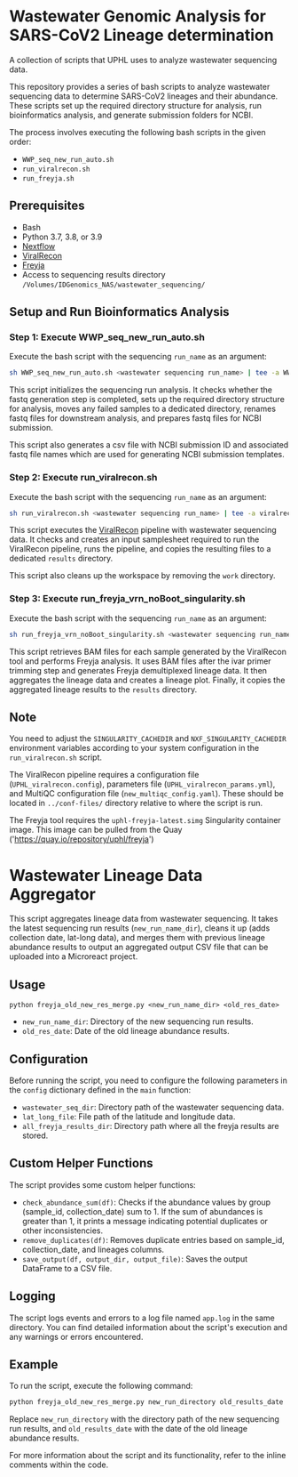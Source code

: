 # Wastewater Genomic Analysis for SARS-CoV2 Lineage determination

A collection of scripts that UPHL uses to analyze wastewater sequencing data.



This repository provides a series of bash scripts to analyze wastewater sequencing data to determine SARS-CoV2 lineages and their abundance. These scripts set up the required directory structure for analysis, run bioinformatics analysis, and generate submission folders for NCBI. 

The process involves executing the following bash scripts in the given order:
- `WWP_seq_new_run_auto.sh`
- `run_viralrecon.sh`
- `run_freyja.sh`

## Prerequisites

- Bash
- Python 3.7, 3.8, or 3.9
- [Nextflow](https://www.nextflow.io/)
- [ViralRecon](https://github.com/nf-core/viralrecon)
- [Freyja](https://quay.io/repository/uphl/freyja)
- Access to sequencing results directory `/Volumes/IDGenomics_NAS/wastewater_sequencing/`

## Setup and Run Bioinformatics Analysis

### Step 1: Execute WWP_seq_new_run_auto.sh
Execute the bash script with the sequencing `run_name` as an argument:

```bash
sh WWP_seq_new_run_auto.sh <wastewater sequencing run_name> | tee -a WWP_seq_new_run_auto.sh.log
```

This script initializes the sequencing run analysis. It checks whether the fastq generation step is completed, sets up the required directory structure for analysis, moves any failed samples to a dedicated directory, renames fastq files for downstream analysis, and prepares fastq files for NCBI submission.

This script also generates a csv file with NCBI submission ID and associated fastq file names which are used for generating NCBI submission templates.

### Step 2: Execute run_viralrecon.sh
Execute the bash script with the sequencing `run_name` as an argument:

```bash
sh run_viralrecon.sh <wastewater sequencing run_name> | tee -a viralrecon.log
```

This script executes the [ViralRecon](https://github.com/nf-core/viralrecon) pipeline with wastewater sequencing data. It checks and creates an input samplesheet required to run the ViralRecon pipeline, runs the pipeline, and copies the resulting files to a dedicated `results` directory.

This script also cleans up the workspace by removing the `work` directory.

### Step 3: Execute run_freyja_vrn_noBoot_singularity.sh
Execute the bash script with the sequencing `run_name` as an argument:

```bash
sh run_freyja_vrn_noBoot_singularity.sh <wastewater sequencing run_name> | tee -a freyja.log
```

This script retrieves BAM files for each sample generated by the ViralRecon tool and performs Freyja analysis. It uses BAM files after the ivar primer trimming step and generates Freyja demultiplexed lineage data. It then aggregates the lineage data and creates a lineage plot. Finally, it copies the aggregated lineage results to the `results` directory.

## Note

You need to adjust the `SINGULARITY_CACHEDIR` and `NXF_SINGULARITY_CACHEDIR` environment variables according to your system configuration in the `run_viralrecon.sh` script.

The ViralRecon pipeline requires a configuration file (`UPHL_viralrecon.config`), parameters file (`UPHL_viralrecon_params.yml`), and MultiQC configuration file (`new_multiqc_config.yaml`). These should be located in `../conf-files/` directory relative to where the script is run.

The Freyja tool requires the `uphl-freyja-latest.simg` Singularity container image. This image can be pulled from the Quay ('https://quay.io/repository/uphl/freyja')


# Wastewater Lineage Data Aggregator

This script aggregates lineage data from wastewater sequencing. It takes the latest sequencing run results (`new_run_name_dir`), cleans it up (adds collection date, lat-long data), and merges them with previous lineage abundance results to output an aggregated output CSV file that can be uploaded into a Microreact project.

## Usage

```
python freyja_old_new_res_merge.py <new_run_name_dir> <old_res_date>
```

- `new_run_name_dir`: Directory of the new sequencing run results.
- `old_res_date`: Date of the old lineage abundance results.


## Configuration

Before running the script, you need to configure the following parameters in the `config` dictionary defined in the `main` function:

- `wastewater_seq_dir`: Directory path of the wastewater sequencing data.
- `lat_long_file`: File path of the latitude and longitude data.
- `all_freyja_results_dir`: Directory path where all the freyja results are stored.

## Custom Helper Functions

The script provides some custom helper functions:

- `check_abundance_sum(df)`: Checks if the abundance values by group (sample_id, collection_date) sum to 1. If the sum of abundances is greater than 1, it prints a message indicating potential duplicates or other inconsistencies.
- `remove_duplicates(df)`: Removes duplicate entries based on sample_id, collection_date, and lineages columns.
- `save_output(df, output_dir, output_file)`: Saves the output DataFrame to a CSV file.

## Logging

The script logs events and errors to a log file named `app.log` in the same directory. You can find detailed information about the script's execution and any warnings or errors encountered.

## Example

To run the script, execute the following command:

```bash
python freyja_old_new_res_merge.py new_run_directory old_results_date
```

Replace `new_run_directory` with the directory path of the new sequencing run results, and `old_results_date` with the date of the old lineage abundance results.

For more information about the script and its functionality, refer to the inline comments within the code.
